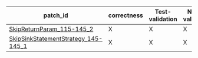  | patch_id |correctness |Test-validation |NPEX-validation |
 |--- | --- | --- | --- | 
 | [SkipReturnParam_115-145_2](./patches/SkipReturnParam_115-145_2/patch.java#113) | X | X | X | 
 | [SkipSinkStatementStrategy_145-145_1](./patches/SkipSinkStatementStrategy_145-145_1/patch.java#139) | X | X | X | 
